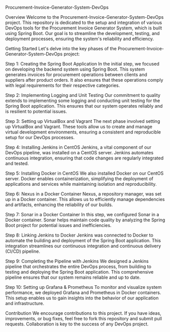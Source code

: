 Procurement-Invoice-Generator-System-DevOps

Overview
Welcome to the Procurement-Invoice-Generator-System-DevOps project. This repository is dedicated to the setup and integration of various DevOps tools for the Procurement Invoice Generator System, which is built using Spring Boot. Our goal is to streamline the development, testing, and deployment processes, ensuring the system's reliability and efficiency.

Getting Started
Let's delve into the key phases of the Procurement-Invoice-Generator-System-DevOps project:

Step 1: Creating the Spring Boot Application
In the initial step, we focused on developing the backend system using Spring Boot. This system generates invoices for procurement operations between clients and suppliers after product orders. It also ensures that these operations comply with legal requirements for their respective categories.

Step 2: Implementing Logging and Unit Testing
Our commitment to quality extends to implementing some logging and conducting unit testing for the Spring Boot application. This ensures that our system operates reliably and is resilient to potential issues.

Step 3: Setting up VirtualBox and Vagrant
The next phase involved setting up VirtualBox and Vagrant. These tools allow us to create and manage virtual development environments, ensuring a consistent and reproducible setup for our DevOps processes.

Step 4: Installing Jenkins in CentOS
Jenkins, a vital component of our DevOps pipeline, was installed on a CentOS server. Jenkins automates continuous integration, ensuring that code changes are regularly integrated and tested.

Step 5: Installing Docker in CentOS
We also installed Docker on our CentOS server. Docker enables containerization, simplifying the deployment of applications and services while maintaining isolation and reproducibility.

Step 6: Nexus in a Docker Container
Nexus, a repository manager, was set up in a Docker container. This allows us to efficiently manage dependencies and artifacts, enhancing the reliability of our builds.

Step 7: Sonar in a Docker Container
In this step, we configured Sonar in a Docker container. Sonar helps maintain code quality by analyzing the Spring Boot project for potential issues and inefficiencies.

Step 8: Linking Jenkins to Docker
Jenkins was connected to Docker to automate the building and deployment of the Spring Boot application. This integration streamlines our continuous integration and continuous delivery (CI/CD) pipeline.

Step 9: Completing the Pipeline with Jenkins
We designed a Jenkins pipeline that orchestrates the entire DevOps process, from building to testing and deploying the Spring Boot application. This comprehensive pipeline ensures that our system remains reliable and up to date.

Step 10: Setting up Grafana & Prometheus
To monitor and visualize system performance, we deployed Grafana and Prometheus in Docker containers. This setup enables us to gain insights into the behavior of our application and infrastructure.

Contribution
We encourage contributions to this project. If you have ideas, improvements, or bug fixes, feel free to fork this repository and submit pull requests. Collaboration is key to the success of any DevOps project.



